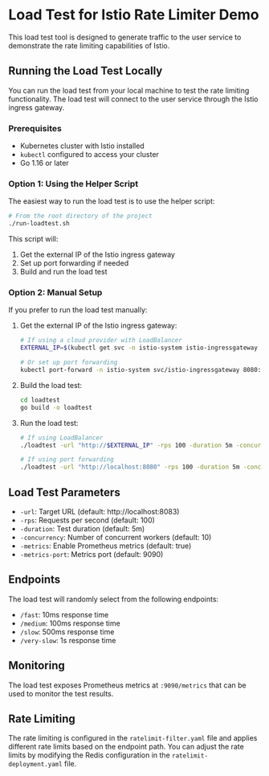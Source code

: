 # Load Test for Istio Rate Limiter Demo

This load test tool is designed to generate traffic to the user service to demonstrate the rate limiting capabilities of Istio.

## Running the Load Test Locally

You can run the load test from your local machine to test the rate limiting functionality. The load test will connect to the user service through the Istio ingress gateway.

### Prerequisites

- Kubernetes cluster with Istio installed
- `kubectl` configured to access your cluster
- Go 1.16 or later

### Option 1: Using the Helper Script

The easiest way to run the load test is to use the helper script:

```bash
# From the root directory of the project
./run-loadtest.sh
```

This script will:
1. Get the external IP of the Istio ingress gateway
2. Set up port forwarding if needed
3. Build and run the load test

### Option 2: Manual Setup

If you prefer to run the load test manually:

1. Get the external IP of the Istio ingress gateway:
   ```bash
   # If using a cloud provider with LoadBalancer
   EXTERNAL_IP=$(kubectl get svc -n istio-system istio-ingressgateway -o jsonpath='{.status.loadBalancer.ingress[0].ip}')
   
   # Or set up port forwarding
   kubectl port-forward -n istio-system svc/istio-ingressgateway 8080:80
   ```

2. Build the load test:
   ```bash
   cd loadtest
   go build -o loadtest
   ```

3. Run the load test:
   ```bash
   # If using LoadBalancer
   ./loadtest -url "http://$EXTERNAL_IP" -rps 100 -duration 5m -concurrency 10
   
   # If using port forwarding
   ./loadtest -url "http://localhost:8080" -rps 100 -duration 5m -concurrency 10
   ```

## Load Test Parameters

- `-url`: Target URL (default: http://localhost:8083)
- `-rps`: Requests per second (default: 100)
- `-duration`: Test duration (default: 5m)
- `-concurrency`: Number of concurrent workers (default: 10)
- `-metrics`: Enable Prometheus metrics (default: true)
- `-metrics-port`: Metrics port (default: 9090)

## Endpoints

The load test will randomly select from the following endpoints:

- `/fast`: 10ms response time
- `/medium`: 100ms response time
- `/slow`: 500ms response time
- `/very-slow`: 1s response time

## Monitoring

The load test exposes Prometheus metrics at `:9090/metrics` that can be used to monitor the test results.

## Rate Limiting

The rate limiting is configured in the `ratelimit-filter.yaml` file and applies different rate limits based on the endpoint path. You can adjust the rate limits by modifying the Redis configuration in the `ratelimit-deployment.yaml` file. 